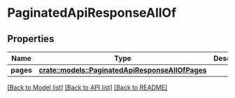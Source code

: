 # PaginatedApiResponseAllOf

## Properties

Name | Type | Description | Notes
------------ | ------------- | ------------- | -------------
**pages** | [**crate::models::PaginatedApiResponseAllOfPages**](PaginatedApiResponse_allOf_pages.md) |  | 

[[Back to Model list]](../README.md#documentation-for-models) [[Back to API list]](../README.md#documentation-for-api-endpoints) [[Back to README]](../README.md)


